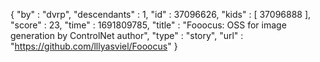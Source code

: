 {
  "by" : "dvrp",
  "descendants" : 1,
  "id" : 37096626,
  "kids" : [ 37096888 ],
  "score" : 23,
  "time" : 1691809785,
  "title" : "Fooocus: OSS for image generation by ControlNet author",
  "type" : "story",
  "url" : "https://github.com/lllyasviel/Fooocus"
}
